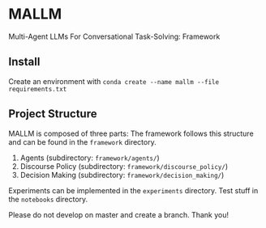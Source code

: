 # MALLM
Multi-Agent LLMs For Conversational Task-Solving: Framework

## Install
Create an environment with
`conda create --name mallm --file requirements.txt`

## Project Structure
MALLM is composed of three parts: 
The framework follows this structure and can be found in the `framework` directory.

1) Agents (subdirectory: `framework/agents/`)
2) Discourse Policy (subdirectory: `framework/discourse_policy/`)
3) Decision Making (subdirectory: `framework/decision_making/`)

Experiments can be implemented in the `experiments` directory. Test stuff in the `notebooks` directory.

Please do not develop on master and create a branch. Thank you!

